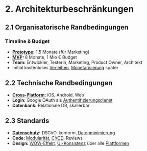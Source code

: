 # 2. Architekturbeschränkungen

## 2.1 Organisatorische Randbedingungen

### Timeline & Budget
- **[Prototype](12_glossary.md#prototype):** 1.5 Monate (für Marketing)
- **[MVP](12_glossary.md#mvp):** 8 Monate, 1 Mio € Budget
- **Team:** Entwickler, Testerin, Marketing, Product Owner, Architekt
- Initial kostenloses [Verleihen](12_glossary.md#verleihen), [Monetarisierung](12_glossary.md#monetarisierung) später

## 2.2 Technische Randbedingungen

- **[Cross-Platform](12_glossary.md#cross-platform):** iOS, Android, Web
- **Login:** Google OAuth als [Authentifizierungsdienst](12_glossary.md#authentifizierungsdienst)
- **Datenbank:** Relationale DB, skalierbar

## 2.3 Standards

- **[Datenschutz](12_glossary.md#datenschutz):** DSGVO-konform, [Datenminimierung](12_glossary.md#datenminimierung)
- **Code:** [Modularität](12_glossary.md#modularitaet), [CI/CD](12_glossary.md#cicd), Reviews
- **Design:** [WOW-Effekt](12_glossary.md#wow-effekt), [UI-Konsistenz](12_glossary.md#ui-konsistenz) über alle [Plattformen](12_glossary.md#platform)